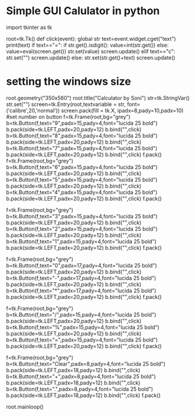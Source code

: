 # Simple GUI Calulator in python


import tkinter as tk

root=tk.Tk()
def click(event):
    global str
    text=event.widget.cget("text")
    print(text)
    if text=="=":
        if str.get().isdigit():
            value=int(str.get())
        else:
            value=eval(screen.get())
            str.set(value)
            screen.update()
    elif text=="c":
        str.set("")
        screen.update()
    else:
        str.set(str.get()+text)
        screen.update()


# setting the windows size
root.geometry("350x560")
root.title("Calculator by Soni")
str=tk.StringVar()
str.set("")
screen=tk.Entry(root,textvariable = str, font=('calibre',20,'normal'))
screen.pack(fill = tk.X, ipadx=8,pady=10,padx=10)
#set number on button
f=tk.Frame(root,bg="grey")
b=tk.Button(f,text="9",padx=15,pady=4,font="lucida 25 bold")
b.pack(side=tk.LEFT,padx=20,pady=12)
b.bind("<Button-1>",click)
b=tk.Button(f,text="8",padx=15,pady=4,font="lucida 25 bold")
b.pack(side=tk.LEFT,padx=20,pady=12)
b.bind("<Button-1>",click)
b=tk.Button(f,text="7",padx=15,pady=4,font="lucida 25 bold")
b.pack(side=tk.LEFT,padx=20,pady=12)
b.bind("<Button-1>",click)
f.pack()
f=tk.Frame(root,bg="grey")
b=tk.Button(f,text="6",padx=15,pady=4,font="lucida 25 bold")
b.pack(side=tk.LEFT,padx=20,pady=12)
b.bind("<Button-1>",click)
b=tk.Button(f,text="5",padx=15,pady=4,font="lucida 25 bold")
b.pack(side=tk.LEFT,padx=20,pady=12)
b.bind("<Button-1>",click)
b=tk.Button(f,text="4",padx=15,pady=4,font="lucida 25 bold")
b.pack(side=tk.LEFT,padx=20,pady=12)
b.bind("<Button-1>",click)
f.pack()


f=tk.Frame(root,bg="grey")
b=tk.Button(f,text="3",padx=15,pady=4,font="lucida 25 bold")
b.pack(side=tk.LEFT,padx=20,pady=12)
b.bind("<Button-1>",click)
b=tk.Button(f,text="2",padx=15,pady=4,font="lucida 25 bold")
b.pack(side=tk.LEFT,padx=20,pady=12)
b.bind("<Button-1>",click)
b=tk.Button(f,text="1",padx=15,pady=4,font="lucida 25 bold")
b.pack(side=tk.LEFT,padx=20,pady=12)
b.bind("<Button-1>",click)
f.pack()

f=tk.Frame(root,bg="grey")
b=tk.Button(f,text="0",padx=17,pady=4,font="lucida 25 bold")
b.pack(side=tk.LEFT,padx=20,pady=12)
b.bind("<Button-1>",click)
b=tk.Button(f,text="-",padx=17,pady=4,font="lucida 25 bold")
b.pack(side=tk.LEFT,padx=20,pady=12)
b.bind("<Button-1>",click)
b=tk.Button(f,text="*",padx=17,pady=4,font="lucida 25 bold")
b.pack(side=tk.LEFT,padx=20,pady=12)
b.bind("<Button-1>",click)
f.pack()

f=tk.Frame(root,bg="grey")
b=tk.Button(f,text="/",padx=15,pady=4,font="lucida 25 bold")
b.pack(side=tk.LEFT,padx=20,pady=12)
b.bind("<Button-1>",click)
b=tk.Button(f,text="%",padx=15,pady=4,font="lucida 25 bold")
b.pack(side=tk.LEFT,padx=20,pady=12)
b.bind("<Button-1>",click)
b=tk.Button(f,text="=",padx=15,pady=4,font="lucida 25 bold")
b.pack(side=tk.LEFT,padx=20,pady=12)
b.bind("<Button-1>",click)
f.pack()

f=tk.Frame(root,bg="grey")
b=tk.Button(f,text="Clear",padx=8,pady=4,font="lucida 25 bold")
b.pack(side=tk.LEFT,padx=18,pady=12)
b.bind("<Button-1>",click)
b=tk.Button(f,text="+",padx=8,pady=4,font="lucida 25 bold")
b.pack(side=tk.LEFT,padx=18,pady=12)
b.bind("<Button-1>",click)
b=tk.Button(f,text=".",padx=8,pady=4,font="lucida 25 bold")
b.pack(side=tk.LEFT,padx=18,pady=12)
b.bind("<Button-1>",click)
f.pack()


root.mainloop()
